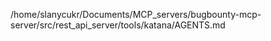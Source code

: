 /home/slanycukr/Documents/MCP_servers/bugbounty-mcp-server/src/rest_api_server/tools/katana/AGENTS.md